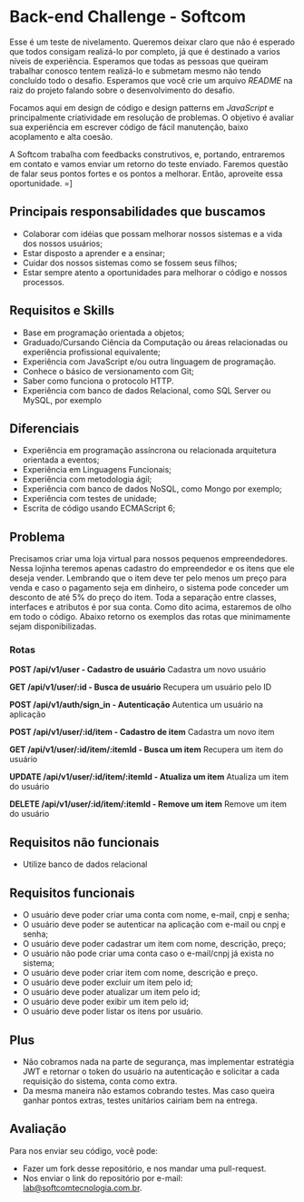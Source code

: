 # Back-end Challenge - Softcom

Esse é um teste de nivelamento. Queremos deixar claro que não é esperado que todos consigam realizá-lo por completo, já que é destinado a varios níveis de experiência. Esperamos que todas as pessoas que queiram trabalhar conosco tentem realizá-lo e submetam mesmo não tendo concluído todo o desafio. Esperamos que você crie um arquivo *README* na raiz do projeto falando sobre o desenvolvimento do desafio.

Focamos aqui em design de código e design patterns em *JavaScript* e principalmente criatividade em resolução de problemas. O objetivo é avaliar sua experiência em escrever código de fácil manutenção, baixo acoplamento e alta coesão.

A Softcom trabalha com feedbacks construtivos, e, portando, entraremos em contato e vamos enviar um retorno do teste enviado. Faremos questão de falar seus pontos fortes e os pontos a melhorar. Então, aproveite essa oportunidade. =]

## Principais responsabilidades que buscamos

- Colaborar com idéias que possam melhorar nossos sistemas e a vida dos nossos usuários;
- Estar disposto a aprender e a ensinar;
- Cuidar dos nossos sistemas como se fossem seus filhos;
- Estar sempre atento a oportunidades para melhorar o código e nossos processos.

## Requisitos e Skills

- Base em programação orientada a objetos;
- Graduado/Cursando Ciência da Computação ou áreas relacionadas ou experiência profissional equivalente;
- Experiência com JavaScript e/ou outra linguagem de programação.
- Conhece o básico de versionamento com Git;
- Saber como funciona o protocolo HTTP.
- Experiência com banco de dados Relacional, como SQL Server ou MySQL, por exemplo

## Diferenciais

- Experiência em programação assíncrona ou relacionada arquitetura orientada a eventos;
- Experiência em Linguagens Funcionais;
- Experiência com metodologia ágil;
- Experiência com banco de dados NoSQL, como Mongo por exemplo;
- Experiência com testes de unidade;
- Escrita de código usando ECMAScript 6;

## Problema

Precisamos criar uma loja virtual para nossos pequenos empreendedores. Nessa lojinha teremos apenas cadastro do empreendedor e os itens que ele deseja vender. Lembrando que o item deve ter pelo menos um preço para venda e caso o pagamento seja em dinheiro, o sistema pode conceder um desconto de até 5% do preço do item.
Toda a separação entre classes, interfaces e atributos é por sua conta. Como dito acima, estaremos de olho em todo o código.
Abaixo retorno os exemplos das rotas que minimamente sejam disponibilizadas.

### Rotas

**POST /api/v1/user - Cadastro de usuário**
Cadastra um novo usuário

**GET /api/v1/user/:id - Busca de usuário**
Recupera um usuário pelo ID

**POST /api/v1/auth/sign_in - Autenticação**
Autentica um usuário na aplicação

**POST /api/v1/user/:id/item - Cadastro de item**
Cadastra um novo item

**GET /api/v1/user/:id/item/:itemId - Busca um item**
Recupera um item do usuário

**UPDATE /api/v1/user/:id/item/:itemId - Atualiza um item**
Atualiza um item do usuário

**DELETE /api/v1/user/:id/item/:itemId - Remove um item**
Remove um item do usuário

## Requisitos não funcionais

- Utilize banco de dados relacional 

## Requisitos funcionais

- O usuário deve poder criar uma conta com nome, e-mail, cnpj e senha;
- O usuário deve poder se autenticar na aplicação com e-mail ou cnpj e senha;
- O usuário deve poder cadastrar um item com nome, descrição, preço;
- O usuário não pode criar uma conta caso o e-mail/cnpj já exista no sistema;
- O usuário deve poder criar item com nome, descrição e preço. 
- O usuário deve poder excluir um item pelo id;
- O usuário deve poder atualizar um item pelo id;
- O usuário deve poder exibir um item pelo id;
- O usuário deve poder listar os itens por usuário.

## Plus

- Não cobramos nada na parte de segurança, mas implementar estratégia JWT e retornar o token do usuário na autenticação e solicitar a cada requisição do sistema, conta como extra.
- Da mesma maneira não estamos cobrando testes. Mas caso queira ganhar pontos extras, testes unitários cairiam bem na entrega.

## Avaliação

Para nos enviar seu código, você pode:

- Fazer um fork desse repositório, e nos mandar uma pull-request.
- Nos enviar o link do repositório por e-mail: lab@softcomtecnologia.com.br.